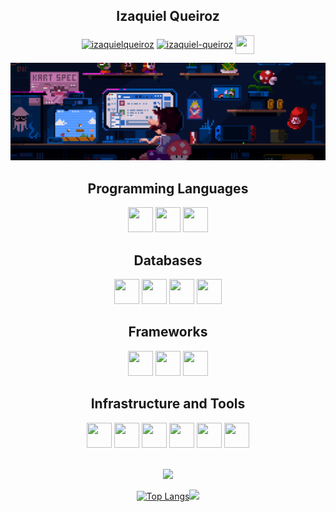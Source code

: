<div align="center">
  
## Izaquiel Queiroz

</div>
<p align="center">
<a href="https://twitter.com/izaquielqueiroz" target="blank"><img align="center" src="https://cdn.jsdelivr.net/gh/devicons/devicon/icons/twitter/twitter-original.svg" alt="izaquielqueiroz" height="30" width="30" /></a>
<a href="https://linkedin.com/in/izaquiel-queiroz" target="blank"><img align="center" src="https://cdn.jsdelivr.net/gh/devicons/devicon/icons/linkedin/linkedin-original.svg" alt="izaquiel-queiroz" height="30" width="30" /></a>
<a href="mailto:queirozkyel@gmail.com" target="blank"><img align="center" src="https://cdn.jsdelivr.net/gh/devicons/devicon/icons/google/google-original.svg" height="30" width="30"/></a>
</p>

<img src="https://github.com/keiroez/keiroez/blob/master/236842414-18101a37-92f5-4de7-a46d-eeaca6e16cbd.gif">
  

<div align="center">

## Programming Languages
<div align="center">
<img src="https://cdn.jsdelivr.net/gh/devicons/devicon/icons/java/java-original-wordmark.svg" width="40" height="40"/> <img src="https://cdn.jsdelivr.net/gh/devicons/devicon/icons/python/python-original-wordmark.svg" width="40" height="40"/> <img src="https://cdn.jsdelivr.net/gh/devicons/devicon/icons/javascript/javascript-original.svg" width="40" height="40"/>
</div>

## Databases
<div align="center">
<img src="https://cdn.jsdelivr.net/gh/devicons/devicon/icons/mysql/mysql-original-wordmark.svg" width="40" height="40"/> <img src="https://cdn.jsdelivr.net/gh/devicons/devicon/icons/postgresql/postgresql-original-wordmark.svg" width="40" height="40"/> <img src="https://cdn.jsdelivr.net/gh/devicons/devicon/icons/sqlite/sqlite-original-wordmark.svg" width="40" height="40"/> <img src="https://softwareasli.com/wp-content/uploads/2020/05/67893-ibm-database-computer-sql-db2-software-300x300.png" width="40" height="40"/>
</div>

## Frameworks
<div align="center">
<img src="https://cdn.jsdelivr.net/gh/devicons/devicon/icons/spring/spring-original-wordmark.svg" width="40" height="40"/> <img src="https://cdn.jsdelivr.net/gh/devicons/devicon/icons/react/react-original-wordmark.svg" width="40" height="40"/> <img src="https://static.djangoproject.com/img/logos/django-logo-positive.svg" width="40" height="40"/>
</div>

## Infrastructure and Tools
<div align="center">
<img src="https://cdn.jsdelivr.net/gh/devicons/devicon/icons/docker/docker-original-wordmark.svg" width="40" height="40"/> <img src="https://cdn.jsdelivr.net/gh/devicons/devicon/icons/kubernetes/kubernetes-plain-wordmark.svg" width="40" height="40"/> <img src="https://cdn.jsdelivr.net/gh/devicons/devicon/icons/apache/apache-original-wordmark.svg" width="40" height="40"/> <img src="https://cdn.jsdelivr.net/gh/devicons/devicon/icons/jenkins/jenkins-original.svg" width="40" height="40"/> <img src="https://cdn.jsdelivr.net/gh/devicons/devicon/icons/git/git-original-wordmark.svg" width="40" height="40"/> <img src="https://github.com/edavis10/redmine_logo/blob/master/redmine_logo.svg" width="40" height="40"/>
</div>
</div>

 <br>
  
<div align="center">  
  
![](https://github-profile-summary-cards.vercel.app/api/cards/profile-details?username=keiroez&theme=vue)
  
[![Top Langs](https://github-readme-stats.vercel.app/api/top-langs/?username=keiroez)](https://github.com/anuraghazra/github-readme-stats)<img src="https://media1.giphy.com/media/qgQUggAC3Pfv687qPC/giphy.gif" width="285">

</div> 
  
</br>

<p align="center">
  
</p>

